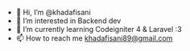 - 👋 Hi, I’m @khadafisani
- 👀 I’m interested in Backend dev
- 🌱 I’m currently learning Codeigniter 4 & Laravel :3
- 📫 How to reach me khadafisani89@gmail.com

<!---
khadafisani/khadafisani is a ✨ special ✨ repository because its `README.md` (this file) appears on your GitHub profile.
You can click the Preview link to take a look at your changes.
--->
